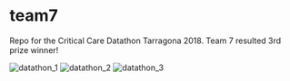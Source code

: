 # team7

Repo for the Critical Care Datathon Tarragona 2018.
Team 7 resulted 3rd prize winner!

![datathon_1](https://user-images.githubusercontent.com/33117342/209671257-0333330d-3a26-4a13-830a-de36089ed64c.jpeg)
![datathon_2](https://user-images.githubusercontent.com/33117342/209671305-87af166d-ce63-4028-90d1-0ccac01dea8e.jpeg)
![datathon_3](https://user-images.githubusercontent.com/33117342/209671308-19f5c240-efef-454b-953f-e3b291e853c2.jpeg)
